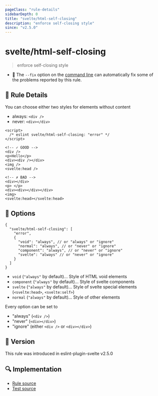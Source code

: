 ```yaml
---
pageClass: "rule-details"
sidebarDepth: 0
title: "svelte/html-self-closing"
description: "enforce self-closing style"
since: "v2.5.0"
---
```


# svelte/html-self-closing

> enforce self-closing style

- :wrench: The `--fix` option on the [command line](https://eslint.org/docs/user-guide/command-line-interface#fixing-problems) can automatically fix some of the problems reported by this rule.

## :book: Rule Details

You can choose either two styles for elements without content

- always: `<div />`
- never: `<div></div>`

<ESLintCodeBlock fix>

<!-- prettier-ignore-start -->
<!--eslint-skip-->

```svelte
<script>
  /* eslint svelte/html-self-closing: "error" */
</script>

<!-- ✓ GOOD -->
<div />
<p>Hello</p>
<div><div /></div>
<img />
<svelte:head />

<!-- ✗ BAD -->
<div></div>
<p> </p>
<div><div></div></div>
<img>
<svelte:head></svelte:head>
```

<!-- prettier-ignore-end -->

</ESLintCodeBlock>

## :wrench: Options

```jsonc
{
  "svelte/html-self-closing": [
    "error",
    {
      "void": "always", // or "always" or "ignore"
      "normal": "always", // or "never" or "ignore"
      "component": "always", // or "never" or "ignore"
      "svelte": "always" // or "never" or "ignore"
    }
  ]
}
```

- `void` (`"always"` by default)... Style of HTML void elements
- `component` (`"always"` by default)... Style of svelte components
- `svelte` (`"always"` by default)... Style of svelte special elements (`<svelte:head>`, `<svelte:self>`)
- `normal` (`"always"` by default)... Style of other elements

Every option can be set to
- "always" (`<div />`)
- "never" (`<div></div>`)
- "ignore" (either `<div />` or `<div></div>`)

## :rocket: Version

This rule was introduced in eslint-plugin-svelte v2.5.0

## :mag: Implementation

- [Rule source](https://github.com/ota-meshi/eslint-plugin-svelte/blob/main/src/rules/html-self-closing.ts)
- [Test source](https://github.com/ota-meshi/eslint-plugin-svelte/blob/main/tests/src/rules/html-self-closing.ts)
